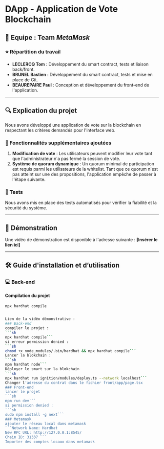 # DApp - Application de Vote Blockchain

## 🔧 Equipe : Team _MetaMask_

### ⭐ Répartition du travail
- **LECLERCQ Tom** : Développement du smart contract, tests et liaison back/front.
- **BRUNEL Bastien** : Développement du smart contract, tests et mise en place de Git.
- **BEAUREPAIRE Paul** : Conception et développement du front-end de l'application.

---

## 🔍 Explication du projet
Nous avons développé une application de vote sur la blockchain en respectant les critères demandés pour l'interface web.

### 🔄 Fonctionnalités supplémentaires ajoutées
1. **Modification de vote** : Les utilisateurs peuvent modifier leur vote tant que l'administrateur n'a pas fermé la session de vote.
2. **Système de quorum dynamique** : Un quorum minimal de participation est requis parmi les utilisateurs de la whitelist. Tant que ce quorum n'est pas atteint sur une des propositions, l'application empêche de passer à l'étape suivante.

### 🔬 Tests
Nous avons mis en place des tests automatisés pour vérifier la fiabilité et la sécurité du système.

---

## 🎥 Démonstration
Une vidéo de démonstration est disponible à l'adresse suivante : **[Insérer le lien ici]**

---

## 🛠️ Guide d'installation et d’utilisation

### 💻 Back-end
#### Compilation du projet
```sh
npx hardhat compile


Lien de la vidéo démonstrative : 
### Back-end
compiler le projet : 
```sh
npx hardhat compile```
si erreur permission denied :
```sh
chmod +x node_modules/.bin/hardhat && npx hardhat compile```
Lancer la blokchain :
```sh
npm hardhat node```
Déployer le smart sur la blokchain
```sh
npx hardhat run ignition/modules/deploy.ts --network localhost```
Changer l'adresse du contrat dans le fichier front/app/page.tsx
### Front-end
lancer le projet
```sh
npm run dev```
si permission denied : 
```sh
sudo npm install -g next```
### Metamask
ajouter le réseau local dans metamask
```Network Name: Hardhat
New RPC URL: http://127.0.0.1:8545/ 
Chain ID: 31337 ```
Importer des comptes locaux dans metamask

